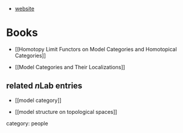 
* [website](http://math.mit.edu/~psh/)

# Books

* [[Homotopy Limit Functors on Model Categories and Homotopical Categories]]

* [[Model Categories and Their Localizations]]

## related $n$Lab entries

* [[model category]]

* [[model structure on topological spaces]]

category: people